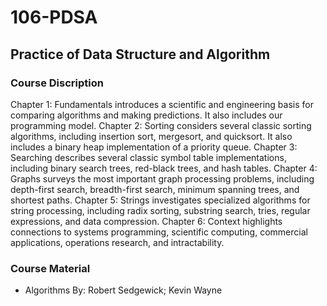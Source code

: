  # 106-PDSA

## Practice of Data Structure and Algorithm 

### Course Discription
Chapter 1: Fundamentals introduces a scientific and engineering basis for comparing algorithms and making predictions. It also includes our programming model. 
Chapter 2: Sorting considers several classic sorting algorithms, including insertion sort, mergesort, and quicksort. It also includes a binary heap implementation of a priority queue. 
Chapter 3: Searching describes several classic symbol table implementations, including binary search trees, red-black trees, and hash tables. 
Chapter 4: Graphs surveys the most important graph processing problems, including depth-first search, breadth-first search, minimum spanning trees, and shortest paths. 
Chapter 5: Strings investigates specialized algorithms for string processing, including radix sorting, substring search, tries, regular expressions, and data compression. 
Chapter 6: Context highlights connections to systems programming, scientific computing, commercial applications, operations research, and intractability. 
 
### Course Material
* Algorithms 
By: Robert Sedgewick; Kevin Wayne 
